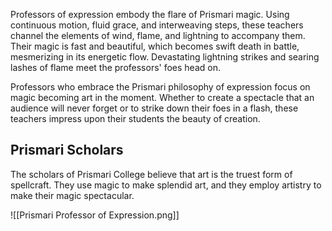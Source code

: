 Professors of expression embody the flare of Prismari magic. Using continuous motion, fluid grace, and interweaving steps, these teachers channel the elements of wind, flame, and lightning to accompany them. Their magic is fast and beautiful, which becomes swift death in battle, mesmerizing in its energetic flow. Devastating lightning strikes and searing lashes of flame meet the professors' foes head on.

Professors who embrace the Prismari philosophy of expression focus on magic becoming art in the moment. Whether to create a spectacle that an audience will never forget or to strike down their foes in a flash, these teachers impress upon their students the beauty of creation.
## Prismari Scholars
The scholars of Prismari College believe that art is the truest form of spellcraft. They use magic to make splendid art, and they employ artistry to make their magic spectacular.

![[Prismari Professor of Expression.png]]